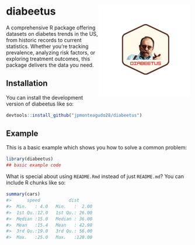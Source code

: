 
<!-- README.md is generated from README.Rmd. Please edit that file -->

# diabeetus <img src="man/figures/logo.png" align="right" height="250" alt="" img/>

<!-- badges: start -->
<!-- badges: end -->

A comprehensive R package offering datasets on diabetes trends in the
US, from historic records to current statistics. Whether you’re tracking
prevalence, analyzing risk factors, or exploring treatment outcomes,
this package delivers the data you need.

## Installation

You can install the development version of diabeetus like so:

``` r
devtools::install_github("jpmonteagudo28/diabeetus")
```

## Example

This is a basic example which shows you how to solve a common problem:

``` r
library(diabeetus)
## basic example code
```

What is special about using `README.Rmd` instead of just `README.md`?
You can include R chunks like so:

``` r
summary(cars)
#>      speed           dist       
#>  Min.   : 4.0   Min.   :  2.00  
#>  1st Qu.:12.0   1st Qu.: 26.00  
#>  Median :15.0   Median : 36.00  
#>  Mean   :15.4   Mean   : 42.98  
#>  3rd Qu.:19.0   3rd Qu.: 56.00  
#>  Max.   :25.0   Max.   :120.00
```
